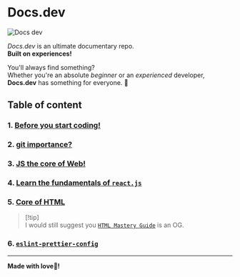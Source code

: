 # Docs.dev
![Docs dev](https://github.com/user-attachments/assets/7818ac28-f2c0-4482-9e26-f44ae004a5b1)

*Docs.dev* is an ultimate documentary repo.<br/>
**Built on experiences!**<br/>

You'll always find something?<br/>
Whether you're an absolute *beginner* or an *experienced* developer, **Docs.dev** has something for everyone. 🤩

## Table of content

### 1. [Before you start coding!](https://github.com/Ninja-Vikash/Docs.dev/tree/main/docs/before-coding)
### 2. [git importance?](https://github.com/Ninja-Vikash/Docs.dev/tree/main/docs/git)
### 3. [JS the core of Web!](https://github.com/Ninja-Vikash/Docs.dev/tree/main/docs/javascript)
### 4. [Learn the fundamentals of `react.js`](https://github.com/Ninja-Vikash/Docs.dev/tree/main/docs/react-js)
### 5. [Core of HTML](https://github.com/Ninja-Vikash/Docs.dev/tree/main/docs/html)
> [!tip]\
> I would still suggest you [`HTML Mastery Guide`](https://github.com/Ninja-Vikash/HTML-Mastery-Guide) is an OG.

### 6. [`eslint-prettier-config`](https://github.com/Ninja-Vikash/Docs.dev/tree/main/docs/eslint-prettier)
---

**Made with love💖!**
